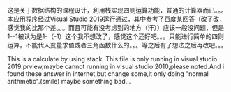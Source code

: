 这是关于数据结构的课程设计，利用栈实现四则运算功能，普通的计算器而已。。。
本应用程序经过Visual Studio 2019运行通过，其中参考了百度某回答（改了改，感觉我的比那个差。。。而且可能有没考虑到的地方（汗））应该一般没问题，但是1--1被认为是1-（-1）这个我不想改了，感觉这个还好吧。。。只能进行简单的四则运算，不能代入变量求值或者三角函数什么的。。。等之后有了想法之后再改吧。。。

This is a calculate by using stack.
This file is only running in visual studio 2019 prview,maybe cannot running in visual studio 2010,please noted.And i found these answer in internet,but change some,it only doing "normal arithmetic".(smile) maybe something bad...
